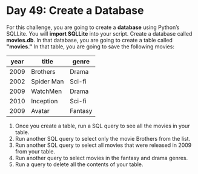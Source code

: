 # Day 49: Create a Database

For this challenge, you are going to create a **database** using Python’s SQLLite. You will **import SQLLite** into your script. Create
a database called **movies.db**. In that database, you are going to
create a table called **"movies."** In that table, you are going to save
the following movies:

| year | title       | genre   |
|------|-------------|---------|
| 2009 | Brothers    | Drama   |
| 2002 | Spider Man  | Sci-fi  |
| 2009 | WatchMen    | Drama   |
| 2010 | Inception   | Sci-fi  |
| 2009 | Avatar      | Fantasy |

1) Once you create a table, run a SQL query to see all the
movies in your table.
2) Run another SQL query to select only the movie Brothers
from the list.
3) Run another SQL query to select all movies that were
released in 2009 from your table.
4) Run another query to select movies in the fantasy and
drama genres.
5) Run a query to delete all the contents of your table.
